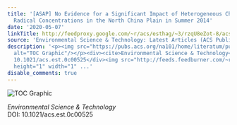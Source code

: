 ```yaml
---
title: '[ASAP] No Evidence for a Significant Impact of Heterogeneous Chemistry on
  Radical Concentrations in the North China Plain in Summer 2014'
date: '2020-05-07'
linkTitle: http://feedproxy.google.com/~r/acs/esthag/~3/rzqU8eZot-8/acs.est.0c00525
source: 'Environmental Science & Technology: Latest Articles (ACS Publications)'
description: '<p><img src="https://pubs.acs.org/na101/home/literatum/publisher/achs/journals/content/esthag/0/esthag.ahead-of-print/acs.est.0c00525/20200507/images/medium/es0c00525_0006.gif"
  alt="TOC Graphic"/></p><div><cite>Environmental Science & Technology</cite></div><div>DOI:
  10.1021/acs.est.0c00525</div><img src="http://feeds.feedburner.com/~r/acs/esthag/~4/rzqU8eZot-8"
  height="1" width="1" ...'
disable_comments: true
---
```

<p><img src="https://pubs.acs.org/na101/home/literatum/publisher/achs/journals/content/esthag/0/esthag.ahead-of-print/acs.est.0c00525/20200507/images/medium/es0c00525_0006.gif" alt="TOC Graphic"/></p><div><cite>Environmental Science & Technology</cite></div><div>DOI: 10.1021/acs.est.0c00525</div><img src="http://feeds.feedburner.com/~r/acs/esthag/~4/rzqU8eZot-8" height="1" width="1" ...